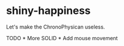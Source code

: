 shiny-happiness
===============

Let's make the ChronoPhysican useless.


TODO
    * More SOLID
    * Add mouse movement